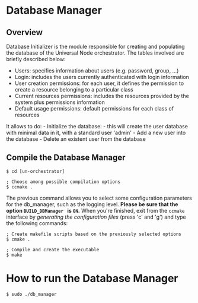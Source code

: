 # Database Manager


## Overview

Database Initializer is the module responsible for creating and populating the database of the Universal Node orchestrator. The tables involved are briefly described below:
- Users: specifies information about users (e.g. password, group, ...)
- Login: includes the users currently authenticated with login information
- User creation permissions: for each user, it defines the permission to create a resource belonging to a particular class
- Current resources permissions: includes the resources provided by the system plus permissions information
- Default usage permissions: default permissions for each class of resources

It allows to do:
    -  Initialize the database:
        - this will create the user database with minimal data in it, with a standard user 'admin'
    -  Add a new user into the database
    -  Delete an existent user from the database


## Compile the Database Manager

	$ cd [un-orchestrator]

	; Choose among possible compilation options
	$ ccmake .

The previous command allows you to select some configuration parameters for the
db_manager, such as the logging level.
**Please be sure that the option `BUILD_DBManager ` is `ON`.**
When you're finished, exit from the `ccmake` interface by 
*generating the configuration files* (press 'c' and 'g')
and type the following commands:

	; Create makefile scripts based on the previously selected options
	$ cmake .

	; Compile and create the executable
	$ make

# How to run the Database Manager

	$ sudo ./db_manager

